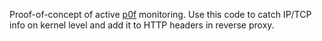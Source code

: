 Proof-of-concept of active [p0f](http://lcamtuf.coredump.cx/p0f3/) monitoring. Use this code to catch IP/TCP info on kernel level and add it to HTTP headers in reverse proxy.
